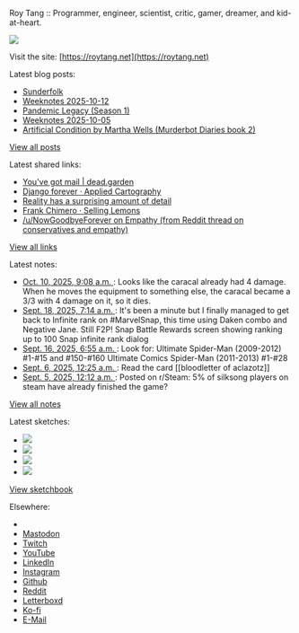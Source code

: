 Roy Tang :: Programmer, engineer, scientist, critic, gamer, dreamer, and kid-at-heart.

![](https://roytang.net/static/img/profile.jpg)

Visit the site: [https://roytang.net](https://roytang.net)

Latest blog posts:

- [Sunderfolk](https://roytang.net/2025/10/sunderfolk/)
- [Weeknotes 2025-10-12](https://roytang.net/2025/10/weeknotes-10-12/)
- [Pandemic Legacy (Season 1)](https://roytang.net/2025/10/pandemic-legacy/)
- [Weeknotes 2025-10-05](https://roytang.net/2025/10/weeknotes-10-05/)
- [Artificial Condition by Martha Wells (Murderbot Diaries book 2)](https://roytang.net/2025/10/artificial-condition/)

[View all posts](https://roytang.net/blog)

Latest shared links:

- [You&#x27;ve got mail | dead.garden](https://roytang.net/2025/10/64bd37fe5c96fdd9e1bea79a33cd6758/)
- [Django forever · Applied Cartography](https://roytang.net/2025/10/68641a0b2e87c35b5357fe00f05bd758/)
- [Reality has a surprising amount of detail](https://roytang.net/2025/10/0a7bf3556b4088e8eb3c6b4b7ef8f78a/)
- [Frank Chimero · Selling Lemons](https://roytang.net/2025/10/d46085d2b28daab2da47a06c8d4e57ac/)
- [/u/NowGoodbyeForever on Empathy (from Reddit thread on conservatives and empathy)](https://roytang.net/2025/10/4674a01d986545d68a89bd600963e14d/)

[View all links](https://roytang.net/links)

Latest notes:

- [Oct. 10, 2025, 9:08 a.m. ](https://roytang.net/2025/10/nip2bbm/): Looks like the caracal already had 4 damage. When he moves the equipment to something else, the caracal became a 3/3 with 4 damage on it, so it dies.
- [Sept. 18, 2025, 7:14 a.m. ](https://roytang.net/2025/09/115222174502202279/): It&#x27;s been a minute but I finally managed to get back to Infinite rank on #MarvelSnap, this time using Daken combo and Negative Jane. Still F2P! Snap Battle Rewards screen showing ranking up to 100 Snap infinite rank dialog
- [Sept. 16, 2025, 6:55 a.m. ](https://roytang.net/2025/09/nefh1dm/): Look for: Ultimate Spider-Man (2009-2012) #1-#15 and #150-#160 Ultimate Comics Spider-Man (2011-2013) #1-#28
- [Sept. 6, 2025, 12:25 a.m. ](https://roytang.net/2025/09/nckxipg/): Read the card [[bloodletter of aclazotz]]
- [Sept. 5, 2025, 12:12 a.m. ](https://roytang.net/2025/09/1n8ehtp/): Posted on r/Steam: 5% of silksong players on steam have already finished the game?

[View all notes](https://roytang.net/notes)

Latest sketches:


- ![](https://roytang.net/media/cache/32/e6/32e6bccc49e8369f7e33d4b393e24821.jpg)
- ![](https://roytang.net/media/cache/6d/bb/6dbb65d9198fe1692eed00385ef079c4.jpg)
- ![](https://roytang.net/media/cache/55/78/5578c142afd534e31f9723865e041b14.jpg)
- ![](https://roytang.net/media/cache/ab/48/ab48f5f9b0480e3f07e72a0a6795f014.jpg)

[View sketchbook](https://roytang.net/albums/sketchbook)


Elsewhere:

- []()
- [Mastodon](https://indieweb.social/@roytang)
- [Twitch](https://twitch.tv/twitchyroy)
- [YouTube](https://youtube.com/@roytang)
- [LinkedIn](https://www.linkedin.com/in/roytang)
- [Instagram](https://instagram.com/roytang0400)
- [Github](https://github.com/roytang)
- [Reddit](https://reddit.com/u/hungryroy)
- [Letterboxd](https://letterboxd.com/hungryroy/)
- [Ko-fi](https://ko-fi.com/roytang)
- [E-Mail](mailto:hello@roytang.net)